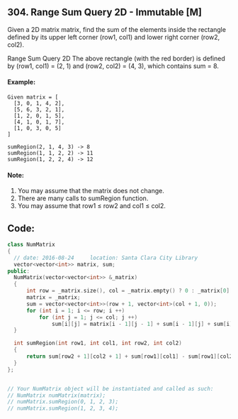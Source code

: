 ## 304. Range Sum Query 2D - Immutable [M]
Given a 2D matrix matrix, find the sum of the elements inside the rectangle defined by its upper left corner (row1, col1) and lower right corner (row2, col2).

Range Sum Query 2D
The above rectangle (with the red border) is defined by (row1, col1) = (2, 1) and (row2, col2) = (4, 3), which contains sum = 8.

#### Example:
```
Given matrix = [
  [3, 0, 1, 4, 2],
  [5, 6, 3, 2, 1],
  [1, 2, 0, 1, 5],
  [4, 1, 0, 1, 7],
  [1, 0, 3, 0, 5]
]

sumRegion(2, 1, 4, 3) -> 8
sumRegion(1, 1, 2, 2) -> 11
sumRegion(1, 2, 2, 4) -> 12
```
#### Note:
  1. You may assume that the matrix does not change.
  2. There are many calls to sumRegion function.
  3. You may assume that row1 ≤ row2 and col1 ≤ col2.
  
  ## Code:
  ```c++
  class NumMatrix 
{
    // date: 2016-08-24     location: Santa Clara City Library
    vector<vector<int>> matrix, sum;
public:
    NumMatrix(vector<vector<int>> &_matrix) 
    {
        int row = _matrix.size(), col = _matrix.empty() ? 0 : _matrix[0].size();
        matrix = _matrix;
        sum = vector<vector<int>>(row + 1, vector<int>(col + 1, 0));
        for (int i = 1; i <= row; i ++)
            for (int j = 1; j <= col; j ++)
                sum[i][j] = matrix[i - 1][j - 1] + sum[i - 1][j] + sum[i][j - 1] - sum[i - 1][j - 1];
    }

    int sumRegion(int row1, int col1, int row2, int col2) 
    {
        return sum[row2 + 1][col2 + 1] + sum[row1][col1] - sum[row1][col2 + 1] - sum[row2 + 1][col1];
    }
};


// Your NumMatrix object will be instantiated and called as such:
// NumMatrix numMatrix(matrix);
// numMatrix.sumRegion(0, 1, 2, 3);
// numMatrix.sumRegion(1, 2, 3, 4);
```
